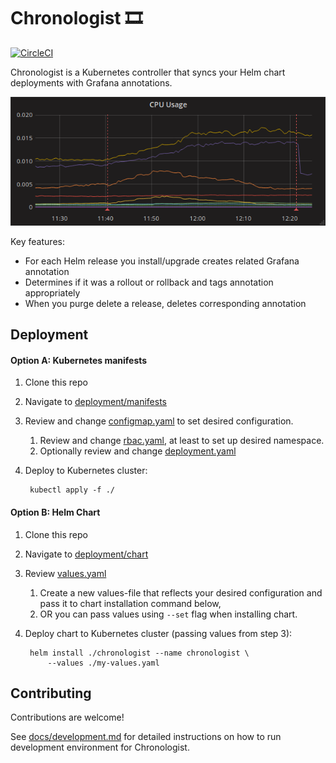 # Chronologist 🎞

[![CircleCI](https://circleci.com/gh/hypnoglow/chronologist.svg?style=shield)](https://circleci.com/gh/hypnoglow/chronologist)

Chronologist is a Kubernetes controller that syncs your Helm chart deployments 
with Grafana annotations.

![screenshot](/screenshot.png)

Key features:

- For each Helm release you install/upgrade creates related Grafana annotation
- Determines if it was a rollout or rollback and tags annotation appropriately
- When you purge delete a release, deletes corresponding annotation

## Deployment

#### Option A: Kubernetes manifests

1. Clone this repo
2. Navigate to [deployment/manifests](deployment/manifests)
3. Review and change [configmap.yaml](deployment/manifests/configmap.yaml) to set desired configuration.
    1. Review and change [rbac.yaml](deployment/manifests/rbac.yaml), at least to set up desired namespace.
    1. Optionally review and change [deployment.yaml](deployment/manifests/deployment.yaml)
4. Deploy to Kubernetes cluster:

        kubectl apply -f ./

#### Option B: Helm Chart

1. Clone this repo
2. Navigate to [deployment/chart](deployment/chart)
3. Review [values.yaml](deployment/chart/chronologist/values.yaml)
    1. Create a new values-file that reflects your desired configuration and pass
    it to chart installation command below,
    2. OR you can pass values using `--set` flag when installing chart.
4. Deploy chart to Kubernetes cluster (passing values from step 3):

        helm install ./chronologist --name chronologist \
            --values ./my-values.yaml

## Contributing

Contributions are welcome!

See [docs/development.md](docs/development.md) for detailed instructions on 
how to run development environment for Chronologist.
